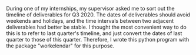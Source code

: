 During one of my internships, my supervisor asked me to sort out the timeline of deliverables for Q3 2020. The dates of deliverables should avoid weekends and holidays, 
and the time intervals between two adjacent deliverables had better be stable. I thought the most convenient way to do this is to refer to last quarter's timeline, and just
convert the dates of last quarter to those of this quarter. Therefore, I wrote this python program with the package "workelendar" for this purpose.
